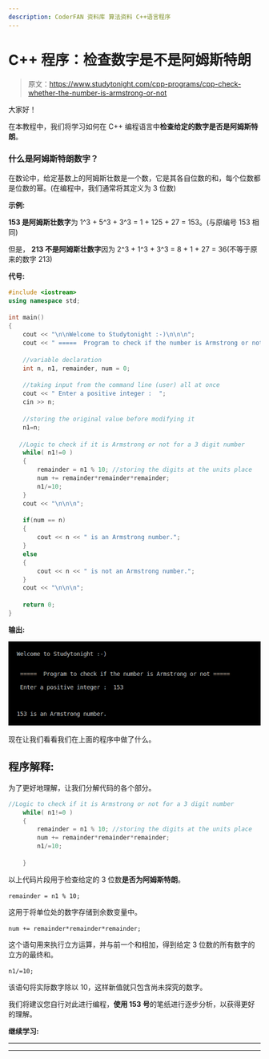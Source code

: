 ```yaml
---
description: CoderFAN 资料库 算法资料 C++语言程序
---
```


# C++ 程序：检查数字是不是阿姆斯特朗

> 原文：<https://www.studytonight.com/cpp-programs/cpp-check-whether-the-number-is-armstrong-or-not>

大家好！

在本教程中，我们将学习如何在 C++ 编程语言中**检查给定的数字是否是阿姆斯特朗**。

### 什么是阿姆斯特朗数字？

在数论中，给定基数上的阿姆斯壮数是一个数，它是其各自位数的和，每个位数都是位数的幂。(在编程中，我们通常将其定义为 3 位数)

**示例:**

**153 是阿姆斯壮数字**为 1^3 + 5^3 + 3^3 = 1 + 125 + 27 = 153。(与原编号 153 相同)

但是， **213 不是阿姆斯壮数字**因为 2^3 + 1^3 + 3^3 = 8 + 1 + 27 = 36(不等于原来的数字 213)

**代号:**

```cpp
#include <iostream>
using namespace std;

int main()
{
    cout << "\n\nWelcome to Studytonight :-)\n\n\n";
    cout << " =====  Program to check if the number is Armstrong or not ===== \n\n";

    //variable declaration
    int n, n1, remainder, num = 0;

    //taking input from the command line (user) all at once
    cout << " Enter a positive integer :  ";
    cin >> n;

    //storing the original value before modifying it
    n1=n;

   //Logic to check if it is Armstrong or not for a 3 digit number
    while( n1!=0 )
    {
        remainder = n1 % 10; //storing the digits at the units place
        num += remainder*remainder*remainder;
        n1/=10; 
    }
    cout << "\n\n\n";

    if(num == n)
    {
        cout << n << " is an Armstrong number.";
    }
    else
    {
        cout << n << " is not an Armstrong number.";
    }   
    cout << "\n\n\n";

    return 0;
}
```

**输出:**

![C++ Armstrong number program output](img/0924f2d7fec1189e0bcdae6f96cb5440.png)

现在让我们看看我们在上面的程序中做了什么。

## 程序解释:

为了更好地理解，让我们分解代码的各个部分。

```cpp
//Logic to check if it is Armstrong or not for a 3 digit number
    while( n1!=0 )
    {
        remainder = n1 % 10; //storing the digits at the units place
        num += remainder*remainder*remainder;
        n1/=10;

    }
```

以上代码片段用于检查给定的 3 位数**是否为阿姆斯特朗**。

`remainder = n1 % 10;`

这用于将单位处的数字存储到余数变量中。

`num += remainder*remainder*remainder;`

这个语句用来执行立方运算，并与前一个和相加，得到给定 3 位数的所有数字的立方的最终和。

`n1/=10;`

该语句将实际数字除以 10，这样新值就只包含尚未探究的数字。

我们将建议您自行对此进行编程，**使用 153 号**的笔纸进行逐步分析，以获得更好的理解。

**继续学习:**

* * *

* * *